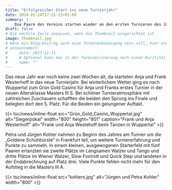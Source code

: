 ```yaml
---
title: "Erfolgreicher Start ins neue Turnierjahr"
date: 2024-01-24T17:21:11+01:00
summary: |-
    Die Paare des Vereins starten wieder an den ersten Turnieren des Jahres.
draft: false
# Die nächste Zeile anpassen, wenn das Thumbnail eingerichtet ist
image: thumbnail.jpg
# Wenn ein Blog-beitrag auch eine Terminankündigung sein soll, hier eintragen:
# announcement:
#     date: 2023-11-11
#     # Optional kann man in der Terminerinnerung noch einen Kurztitel vergeben.
#     name: ""
---
```


Das neue Jahr war noch keine zwei Wochen alt, da starteten Anja und Frank Westerhoff in das neue Turnierjahr.
Bei winterlichem Wetter ging es nach Wuppertal zum Grün Gold Casino für Anja und Franks erstes Turnier in der neuen Altersklasse Masters III S.
Bei schöner Turnieratmosphäre mit zahlreichen Zuschauern schafften die beiden den Sprung ins Finale und belegten dort den 5. Platz.
Für die Beiden ein gelungener Auftakt.

{{< tsc/news/inline-float src="Grün_Gold_Casino_Wuppertal.jpg" alt="Siegerpokal" width="800" height="801" caption="Frank und Anja Westerhoff" alt="Frank und Anja Westehoff beim Tanzen in Wuppertal" >}}

Petra und Jürgen Kohler nahmen zu Beginn des Jahres am Turnier um die „Goldene Schuhbürste“ in Frankfurt teil, um weitere Turniererfahrung und Punkte zu sammeln.
In einem kleinen, ausgewogenen Starterfeld mit fünf Paaren ertanzten sie zweite Plätze im Langsamen Walzer und Tango und dritte Plätze im Wiener Walzer, Slow Foxtrott und Quick Step und landeten in der Endabrechnung auf Platz drei.
Viele Punkte fehlen nicht mehr für den Aufstieg in die Masters III A.

{{< tsc/news/inline-float src="kohlers.jpg" alt="Jürgen und Petra Kohler" width="800" >}}

<!-- Das ist ein einzelnes Bild: -->
<!-- {{< tsc/news/inline-float src="pokal.jpg" alt="Siegerpokal" width="800" height="801" >}} -->


